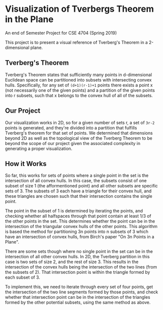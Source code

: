 # Visualization of Tverbergs Theorem in the Plane
An end of Semester Project for CSE 4704 (Spring 2019)

This project is to present a visual reference of Tverberg's Theorem in a 2-dimensional plane.

## Tverberg's Theorem
Tverberg's Theorem states that sufficiently many points in d-dimensional Euclidean space can be partitioned into subsets with intersecting convex hulls. Specifically, for any set of `(d+1)(r-1)+1`
points there exists a point x (not necessarily one of the given points) and a partition of the given points into r subsets, such that x belongs to the convex hull of all of the subsets.

## Our Project
Our visualization works in 2D, so for a given number of sets r, a set of `3r-2` points is generated, and they're divided into a partition that fulfills Tverberg's theorem for that set of points.  We determined that dimensions beyond 2D as well as the topological view of the Tverberg Theorem to be beyond the scope of our project given the associated complexity in generating a proper visualization.

## How it Works
So far, this works for sets of points where a single point in the set is the intersection of all convex hulls. In this case, the subsets consist of one subset of size 1 (the afformentioned point) and all other subsets are specific sets of 3. The subsets of 3 each have a triangle for their convex hull, and these triangles are chosen such that their intersection contains the single point.

The point in the subset of 1 is determined by iterating the points, and checking whether all halfspaces through that point contain at least 1/3 of the other points in the set. This determines whether the point can be in the intersection of the triangular convex hulls of the other points. This algorithm is based the method for partitioning 3n points into n subsets of 3 which have an intersection of convex hulls, from Birch's paper "On 3n Points in a Plane".

There are some sets though where no single point in the set can be in the intersection of all other convex hulls. In 2D, the Tverberg partition in this case is two sets of size 2, and the rest of size 3. This results in the intersection of the convex hulls being the intersection of the two lines (from the subsets of 2). That intersection point is within the triangle formed by each subset of 3.

To implement this, we need to iterate through every set of four points, get the intersection of the two line segments formed by those points, and check whether that intersection point can be in the intersection of the triangles formed by the other potential subsets, using the same method as above.
